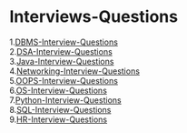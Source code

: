 # Interviews-Questions

1.[DBMS-Interview-Questions](https://github.com/sudhirbarik2/Interview-Questions/tree/main/DBMS-Interview-Questions)<br>
2.[DSA-Interview-Questions](https://github.com/sudhirbarik2/Interview-Questions/tree/main/DSA-Interview-Questions)<br>
3.[Java-Interview-Questions](https://github.com/sudhirbarik2/Interview-Questions/tree/main/Java-Interview-Questions)<br>
4.[Networking-Interview-Questions](https://github.com/sudhirbarik2/Interview-Questions/tree/main/Networking-Interview-Questions)<br>
5.[OOPS-Interview-Questions](https://github.com/sudhirbarik2/Interview-Questions/tree/main/OOPS-Interview-Questions)<br>
6.[OS-Interview-Questions](https://github.com/sudhirbarik2/Interview-Questions/tree/main/OS-Interview-Questions)<br>
7.[Python-Interview-Questions](https://github.com/sudhirbarik2/Interview-Questions/tree/main/Python-Interview-Questions)<br>
8.[SQL-Interview-Questions](https://github.com/sudhirbarik2/Interview-Questions/tree/main/SQL-Interview-Questions)<br>
9.[HR-Interview-Questions](https://github.com/sudhirbarik2/Interview-Questions/tree/main/HR-Interview-Questions)<br>



